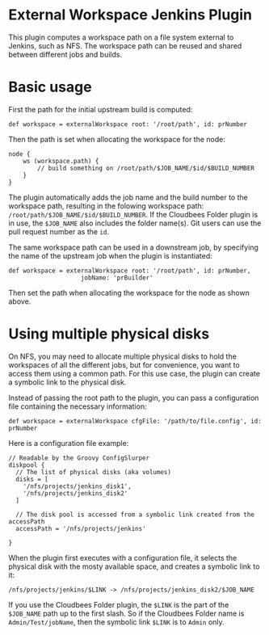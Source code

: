 External Workspace Jenkins Plugin
====

This plugin computes a workspace path on a file system external
to Jenkins, such as NFS. The workspace path can be reused and shared
between different jobs and builds.

# Basic usage

First the path for the initial upstream build is computed:

```
def workspace = externalWorkspace root: '/root/path', id: prNumber
```

Then the path is set when allocating the workspace for the node:

```
node {
    ws (workspace.path) {
        // build something on /root/path/$JOB_NAME/$id/$BUILD_NUMBER
    }
}
```

The plugin automatically adds the job name and the build number
to the workspace path, resulting in the folowing workspace path:
`/root/path/$JOB_NAME/$id/$BUILD_NUMBER`. If the Cloudbees Folder plugin
is in use, the `$JOB_NAME` also includes the folder name(s). Git users
can use the pull request number as the `id`.

The same workspace path can be used in a downstream job, by specifying
the name of the upstream job when the plugin is instantiated:

```
def workspace = externalWorkspace root: '/root/path', id: prNumber,
                    jobName: 'prBuilder'

```
Then set the path when allocating the workspace for the node as shown above.

# Using multiple physical disks

On NFS, you may need to allocate multiple physical disks to hold the
workspaces of all the different jobs, but for convenience, you want
to access them using a common path. For this use case, the plugin can
create a symbolic link to the physical disk.

Instead of passing the root path to the plugin, you can pass a
configuration file containing the necessary information:

```
def workspace = externalWorkspace cfgFile: '/path/to/file.config', id: prNumber
```

Here is a configuration file example:

```
// Readable by the Groovy ConfigSlurper
diskpool {
  // The list of physical disks (aka volumes)
  disks = [
    '/nfs/projects/jenkins_disk1',
    '/nfs/projects/jenkins_disk2'
  ]

  // The disk pool is accessed from a symbolic link created from the accessPath
  accessPath = '/nfs/projects/jenkins'

}
```

When the plugin first executes with a configuration file, it selects
the physical disk with the mosty available space, and creates a symbolic
link to it:

```
/nfs/projects/jenkins/$LINK -> /nfs/projects/jenkins_disk2/$JOB_NAME

```

If you use the Cloudbees Folder plugin, the `$LINK` is the part of the
`$JOB_NAME` path up to the first slash. So if the Cloudbees Folder name is
`Admin/Test/jobName`, then the symbolic link `$LINK` is to `Admin` only.


